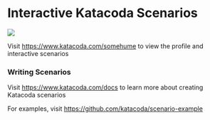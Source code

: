 # Interactive Katacoda Scenarios

[![](http://shields.katacoda.com/katacoda/somehume/count.svg)](https://www.katacoda.com/somehume "Get your profile on Katacoda.com")

Visit https://www.katacoda.com/somehume to view the profile and interactive scenarios

### Writing Scenarios
Visit https://www.katacoda.com/docs to learn more about creating Katacoda scenarios

For examples, visit https://github.com/katacoda/scenario-example
